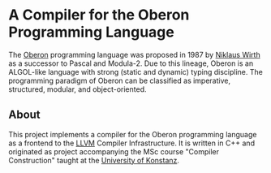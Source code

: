 # A Compiler for the Oberon Programming Language

The [Oberon](http://www.ethoberon.ethz.ch) programming language was proposed in 1987 by 
[Niklaus Wirth](http://people.inf.ethz.ch/wirth/) as a successor to Pascal and Modula-2. Due to this lineage, Oberon 
is an ALGOL-like language with strong (static and dynamic) typing discipline. The programming paradigm of Oberon can 
be classified as imperative, structured, modular, and object-oriented.

## About

This project implements a compiler for the Oberon programming language as a frontend to the [LLVM](http://llvm.org)
Compiler Infrastructure. It is written in C++ and originated as project accompanying the MSc course "Compiler 
Construction" taught at the [University of Konstanz](https://uni.kn).


